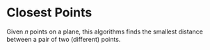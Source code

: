 # Closest Points

Given 𝑛 points on a plane, this algorithms finds the smallest distance between a pair of two (different) points.
